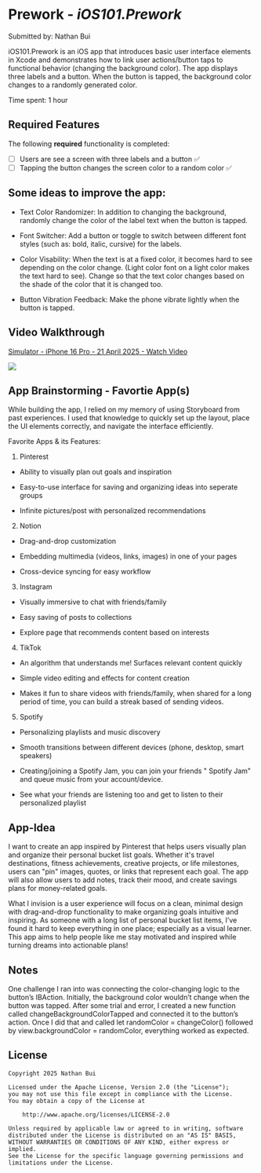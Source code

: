 # Prework - *iOS101.Prework*

Submitted by: Nathan Bui

iOS101.Prework is an iOS app that introduces basic user interface elements in Xcode and demonstrates how to link user actions/button taps to functional behavior (changing the background color). The app displays three labels and a button. When the button is tapped, the background color changes to a randomly generated color.

Time spent: 1 hour

## Required Features

The following **required** functionality is completed:

- [ ] Users are see a screen with three labels and a button ✅
- [ ] Tapping the button changes the screen color to a random color ✅

## Some ideas to improve the app:
- Text Color Randomizer: In addition to changing the background, randomly change the color of the label text when the button is tapped.

- Font Switcher: Add a button or toggle to switch between different font styles (such as: bold, italic, cursive) for the labels.

- Color Visability: When the text is at a fixed color, it becomes hard to see depending on the color change. (Light color font on a light color makes the text hard to see). Change so that the text color changes based on the shade of the color that it is changed too.

- Button Vibration Feedback: Make the phone vibrate lightly when the button is tapped.


## Video Walkthrough
<div>
    <a href="https://www.loom.com/share/81447dac0b324351b471c4b175d44883">
      <p>Simulator - iPhone 16 Pro - 21 April 2025 - Watch Video</p>
    </a>
    <a href="https://www.loom.com/share/81447dac0b324351b471c4b175d44883">
      <img style="max-width:300px;" src="https://cdn.loom.com/sessions/thumbnails/81447dac0b324351b471c4b175d44883-f0369dec24d1ff08-full-play.gif">
    </a>
  </div>

## App Brainstorming - Favortie App(s)
While building the app, I relied on my memory of using Storyboard from past experiences. I used that knowledge to quickly set up the layout, place the UI elements correctly, and navigate the interface efficiently.


Favorite Apps & its Features:

1. Pinterest
- Ability to visually plan out goals and inspiration

- Easy-to-use interface for saving and organizing ideas into seperate groups

- Infinite pictures/post with personalized recommendations

2. Notion

- Drag-and-drop customization

- Embedding multimedia (videos, links, images) in one of your pages

- Cross-device syncing for easy workflow

3. Instagram

- Visually immersive to chat with friends/family

- Easy saving of posts to collections

- Explore page that recommends content based on interests

4. TikTok

- An algorithm that understands me! Surfaces relevant content quickly

- Simple video editing and effects for content creation

- Makes it fun to share videos with friends/family, when shared for a long period of time, you can build a streak based of sending videos.

5. Spotify

- Personalizing playlists and music discovery

- Smooth transitions between different devices (phone, desktop, smart speakers)

- Creating/joining a Spotify Jam, you can join your friends " Spotify Jam" and queue music from your account/device.

- See what your friends are listening too and get to listen to their personalized playlist
  

## App-Idea

I want to create an app inspired by Pinterest that helps users visually plan and organize their personal bucket list goals. Whether it's travel destinations, fitness achievements, creative projects, or life milestones, users can "pin" images, quotes, or links that represent each goal. The app will also allow users to add notes, track their mood, and create savings plans for money-related goals.

What I invision is a user experience will focus on a clean, minimal design with drag-and-drop functionality to make organizing goals intuitive and inspiring. As someone with a long list of personal bucket list items, I’ve found it hard to keep everything in one place; especially as a visual learner. This app aims to help people like me stay motivated and inspired while turning dreams into actionable plans!

## Notes

One challenge I ran into was connecting the color-changing logic to the button’s IBAction. Initially, the background color wouldn’t change when the button was tapped. After some trial and error, I created a new function called changeBackgroundColorTapped and connected it to the button’s action. Once I did that and called let randomColor = changeColor() followed by view.backgroundColor = randomColor, everything worked as expected.

## License

    Copyright 2025 Nathan Bui

    Licensed under the Apache License, Version 2.0 (the "License");
    you may not use this file except in compliance with the License.
    You may obtain a copy of the License at

        http://www.apache.org/licenses/LICENSE-2.0

    Unless required by applicable law or agreed to in writing, software
    distributed under the License is distributed on an "AS IS" BASIS,
    WITHOUT WARRANTIES OR CONDITIONS OF ANY KIND, either express or implied.
    See the License for the specific language governing permissions and
    limitations under the License.
